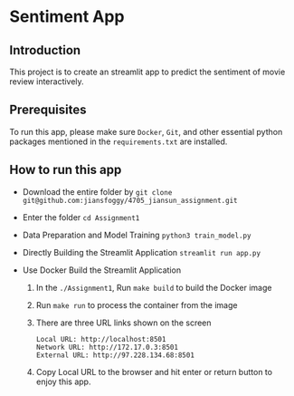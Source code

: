 # Sentiment App

## Introduction

This project is to create an streamlit app to predict the sentiment of movie review interactively.

## Prerequisites

To run this app, please make sure `Docker`, `Git`, and other essential python packages mentioned in the `requirements.txt` are installed. 

## How to run this app 

- Download the entire folder by `git clone git@github.com:jiansfoggy/4705_jiansun_assignment.git`

- Enter the folder `cd Assignment1`

- Data Preparation and Model Training `python3 train_model.py`

- Directly Building the Streamlit Application `streamlit run app.py`

- Use Docker Build the Streamlit Application 
  
  1. In the `./Assignment1`, Run `make build` to build the Docker image

  2. Run `make run` to process the container from the image

  3. There are three URL links shown on the screen

     ```
     Local URL: http://localhost:8501
     Network URL: http://172.17.0.3:8501
     External URL: http://97.228.134.68:8501
     ```

  4. Copy Local URL to the browser and hit enter or return button to enjoy this app.
